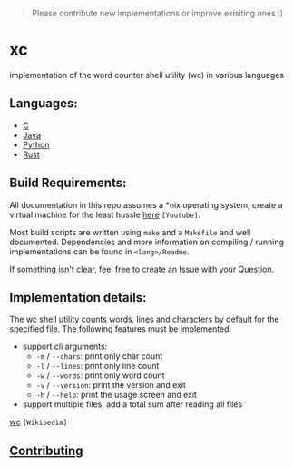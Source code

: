 > Please contribute new implementations or improve exisiting ones :)
# xc
implementation of the word counter shell utility (wc) in various languages

## Languages:
- [C](/C)
- [Java](/Java)
- [Python](/Python)
- [Rust](/Rust)

## Build Requirements:
All documentation in this repo assumes a \*nix operating system, create a virtual machine for the least hussle [here](https://www.google.com/url?sa=t&rct=j&q=&esrc=s&source=web&cd=&cad=rja&uact=8&ved=2ahUKEwitx8m6tLH3AhVGnKQKHQABA8YQwqsBegQIAxAB&url=https%3A%2F%2Fwww.youtube.com%2Fwatch%3Fv%3DsB_5fqiysi4&usg=AOvVaw2NcyjuXi_VnBI2CAYt-b_W) `[Youtube]`.

Most build scripts are written using `make` and a `Makefile` and well documented.
Dependencies and more information on compiling / running implementations can be found in `<lang>/Readme`.

If something isn't clear, feel free to create an Issue with your Question.


## Implementation details:
The wc shell utility counts words, lines and characters by default for the specified file.
The following features must be implemented:
- support cli arguments:
  - `-m` / `--chars`: print only char count
  - `-l` / `--lines`: print only line count
  - `-w` / `--words`: print only word count
  - `-v` / `--version`: print the version and exit
  - `-h` / `--help`: print the usage screen and exit
- support multiple files, add a total sum after reading all files

[wc](https://en.wikipedia.org/wiki/Wc_(Unix)) `[Wikipedia]`

## [Contributing](/CONTRIBUTING.md)
